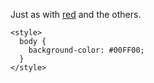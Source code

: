Just as with [red](https://github.com/FreeCodeCamp/FreeCodeCamp/wiki/Waypoint-Use-Hex-Code-to-Color-Elements-Red) and the others.

```
<style>
  body {
    background-color: #00FF00;
  }
</style>
```